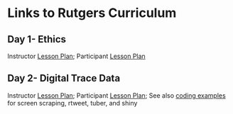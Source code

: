 # Links to Rutgers Curriculum


## Day 1- Ethics
Instructor [Lesson Plan](https://docs.google.com/document/d/1I04RknbLLvgS-Vbsplqyqdv7rnjwvZVxR1iz_cWCW-4/edit?usp=sharing); 
Participant [Lesson Plan](https://docs.google.com/document/d/1WKAbKqmgKTMndPkTWb3KlstPfHItxnNTM5BRWe5c4yM/edit?usp=sharing)

## Day 2- Digital Trace Data
Instructor [Lesson Plan](https://docs.google.com/document/d/16lQPhZ_knk244S5YzzBAdAVJ4BogOUfs_oEv1in-iZE/edit?usp=sharing); 
Participant [Lesson Plan](https://docs.google.com/document/d/1AIe8RawYsu02SeByzslayjdWO69-bi45yxZBbXLrAtw/edit?usp=sharing); 
See also [coding examples](https://drive.google.com/drive/folders/1qLE91Upx8whd9GFJ6PcCj405bLYrnEw0?usp=sharing) for screen scraping, rtweet, tuber, and shiny


